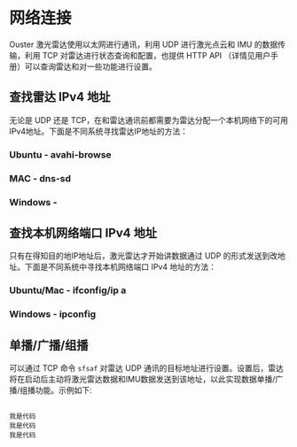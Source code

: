 # 网络连接

Ouster 激光雷达使用以太网进行通讯，利用 UDP 进行激光点云和 IMU 的数据传输，利用 TCP 对雷达进行状态查询和配置，也提供 HTTP API （详情见用户手册）可以查询雷达和对一些功能进行设置。

## 查找雷达 IPv4 地址

无论是 UDP 还是 TCP，在和雷达通讯前都需要为雷达分配一个本机网络下的可用IPv4地址。下面是不同系统寻找雷达IP地址的方法：

### Ubuntu - avahi-browse


### MAC - dns-sd


### Windows - 


## 查找本机网络端口 IPv4 地址

只有在得知目的地IP地址后，激光雷达才开始讲数据通过 UDP 的形式发送到改地址。下面是不同系统中寻找本机网络端口 IPv4 地址的方法：

### Ubuntu/Mac - ifconfig/ip a

### Windows - ipconfig

## 单播/广播/组播

可以通过 TCP 命令 `sfsaf` 对雷达 UDP 通讯的目标地址进行设置。设置后，雷达将在启动后主动将激光雷达数据和IMU数据发送到该地址，以此实现数据单播/广播/组播功能。示例如下:

```

我是代码
我是代码
我是代码

```